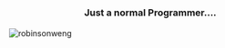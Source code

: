 <h3 align="center">Just a normal Programmer....</h3>

<p align="middle">
</p>

<p>&nbsp;<img align="center" src="https://github-readme-stats.vercel.app/api?username=robinsonweng&show_icons=true&locale=en" alt="robinsonweng" /></p>
